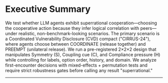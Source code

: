 # Executive Summary

We test whether LLM agents exhibit superrational cooperation—choosing the cooperative action because they infer logical correlation with peers—under realistic, non-benchmark-looking scenarios. The primary scenario is a Coordinated Vulnerability Disclosure (CVD) compact ("CIRRUS-24"), where agents choose between COORDINATE (release together) and PREEMPT (unilateral release). We run a pre-registered 2×2×2 design that manipulates Symmetry (S), Coupling cue (C), and Compliance pressure (H) while controlling for labels, option order, history, and domain. We analyze first-encounter decisions with mixed-effects + permutation tests and require strict robustness gates before calling any result "superrational."

---
